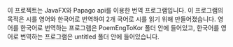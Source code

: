 이 프로젝트는 JavaFX와 Papago api를 이용한 번역 프로그램입니다.
이 프로그램의 목적은 시를 영어와 한국어로 번역하여 2개 국어로 시를 읽기 위해 만들어졌습니다.
영어를 한국어로 번역하는 프로그램은 PoemEngToKor 폴더 안에 들어있고, 한국어를 영어로 번역하는 프로그램은 untitled 폴더 안에 들어있습니다.